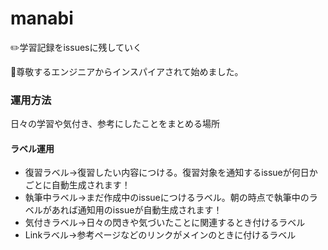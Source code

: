 # manabi

✏️学習記録をissuesに残していく

🙏尊敬するエンジニアからインスパイアされて始めました。


### 運用方法
日々の学習や気付き、参考にしたことをまとめる場所

#### ラベル運用
- 復習ラベル→復習したい内容につける。復習対象を通知するissueが何日かごとに自動生成されます！
- 執筆中ラベル→まだ作成中のissueにつけるラベル。朝の時点で執筆中のラベルがあれば通知用のissueが自動生成されます！
- 気付きラベル→日々の閃きや気づいたことに関連するとき付けるラベル
- Linkラベル→参考ページなどのリンクがメインのときに付けるラベル

